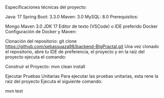 Especificaciones técnicas del proyecto:

Java: 17 Spring Boot: 3.3.0 Maven: 3.0 MySQL: 8.0 Prerequisitos:

Mongo Maven 3.0 JDK 17 Editor de texto (VSCode) o IDE preferido Docker Configuración de Docker y Maven:

Clonación del repositorio: git clone https://github.com/sebassuaza98/backend-BtgPractal.git
Una vez clonado el repositorio, abre tu IDE de preferencia, el proyecto y en la raíz del proyecto ejecuta el comando:

Construir el Proyecto:
mvn clean install

Ejecutar Pruebas Unitarias
Para ejecutar las pruebas unitarias, esta rene la raiz del proyecto 
Ejecuta el siguiente comando:

mvn test
